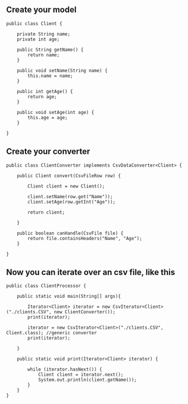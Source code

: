 ## Create your model

	public class Client {
	
		private String name;
		private int age;
		
		public String getName() {
			return name;
		}
		
		public void setName(String name) {
			this.name = name;
		}
		
		public int getAge() {
			return age;
		}
		
		public void setAge(int age) {
			this.age = age;
		}
			
	}

## Create your converter

	public class ClientConverter implements CsvDataConverter<Client> {
	
		public Client convert(CsvFileRow row) {
			
			Client client = new Client();
				
			client.setName(row.get("Name"));
			client.setAge(row.getInt("Age"));
			
			return client;
			
		}
		
		public boolean canHandle(CsvFile file) {
			return file.containsHeaders("Name", "Age");
		}
	
	}

## Now you can iterate over an csv file, like this

	public class ClientProcessor {
		
		public static void main(String[] args){
		
			Iterator<Client> iterator = new CsvIterator<Client>("./clients.CSV", new ClientConverter());
			print(iterator);
		
			iterator = new CsvIterator<Client>("./clients.CSV", Client.class); //generic converter
			print(iterator);
	
		}
	
		public static void print(Iterator<Client> iterator) {
		
			while (iterator.hasNext()) {
				Client client = iterator.next();
				System.out.println(client.getName());
			}
		}
	}



